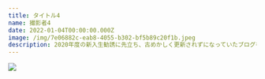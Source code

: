 ```yaml
---
title: タイトル4
name: 撮影者4
date: 2022-01-04T00:00:00.000Z
image: /img/7e06882c-eab8-4055-b302-bf5b89c20f1b.jpeg
description: 2020年度の新入生勧誘に先立ち、古めかしく更新されずになっていたブログをリニューアルしました。
---
```


![](/img/7e06882c-eab8-4055-b302-bf5b89c20f1b.jpeg)

